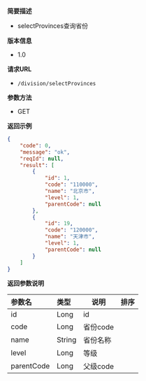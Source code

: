 **简要描述** 
- selectProvinces查询省份

**版本信息**
- 1.0

**请求URL** 
- `/division/selectProvinces `

**参数方法** 
- GET 



 **返回示例**

```JSON
{
    "code": 0,
    "message": "ok",
    "reqId": null,
    "result": [
        {
            "id": 1,
            "code": "110000",
            "name": "北京市",
            "level": 1,
            "parentCode": null
        },
        {
            "id": 19,
            "code": "120000",
            "name": "天津市",
            "level": 1,
            "parentCode": null
        }
    ]
}
```

**返回参数说明** 

|参数名|类型|说明|排序|
|:----- |:-----|-----  |-----  |
|id | Long   |id  | 
|code  |Long |省份code |
|name |String |省份名称 |
|level |Long |等级 |
|parentCode |Long |父级code |